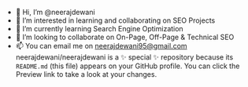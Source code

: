- 👋 Hi, I’m @neerajdewani
- 👀 I’m interested in learning and collaborating on SEO Projects
- 🌱 I’m currently learning Search Engine Optimization
- 💞️ I’m looking to collaborate on On-Page, Off-Page & Technical SEO
- 📫 You can email me on neerajdewani95@gmail.com
neerajdewani/neerajdewani is a ✨ special ✨ repository because its `README.md` (this file) appears on your GitHub profile.
You can click the Preview link to take a look at your changes.
